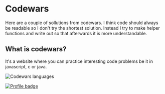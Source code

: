 # Codewars

Here are a couple of sollutions from codewars. I think code should always be readable so I don't try the shortest solution. Instead I try to make helper functions and write out so that afterwards it is more understandable.

## What is codewars?
It's a website where you can practice interesting code problems be it in javascript, c or java. 

![Codewars languages](https://miro.medium.com/max/2824/1*jGEZzUOrLyqvL4NFYuiDxA.png)

[![Profile badge](https://www.codewars.com/users/alphabravoabgmailcom/badges/large)](https://www.codewars.com/users/alphabravoabgmailcom)


